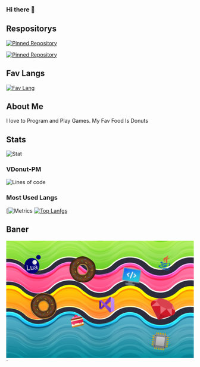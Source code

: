 ### Hi there 👋

<!--
**AnimalStudioOfficial/AnimalStudioOfficial** is a ✨ _special_ ✨ repository because its `README.md` (this file) appears on your GitHub profile.

Here are some ideas to get you started:

- 🔭 I’m currently working on ...
- 🌱 I’m currently learning ...
- 👯 I’m looking to collaborate on ...
- 🤔 I’m looking for help with ...
- 💬 Ask me about ...
- 📫 How to reach me: ...
- 😄 Pronouns: ...
- ⚡ Fun fact: ...
-->






## Respositorys
[![Pinned Repository](https://github-readme-stats.vercel.app/api/pin/?username=AnimalStudioOfficial&repo=Ava-Chatbot)](https://github.com/AnimalStudioOfficial/Ava-Chatbot)
&nbsp; &nbsp;

[![Pinned Repository](https://github-readme-stats.vercel.app/api/pin/?username=VDonut&repo=VDonut)](https://github.com/VDonut/VDonut)
&nbsp; &nbsp;


## Fav Langs
[![Fav Lang](https://skillicons.dev/icons?i=ruby,cs,cpp,c,v,lua,python,java)](https://skillicons.dev)

## About Me
I love to Program and Play Games.
My Fav Food Is Donuts

## Stats
![Stat](https://github-stats-alpha.vercel.app/api/?username=AnimalStudioOfficial&cc=000&tc=fff&ic=fff&bc=000)

### VDonut-PM
![Lines of code](https://img.shields.io/tokei/lines/github/VDonut/VDonut-PM)

### Most Used Langs
[![Metrics](https://metrics.lecoq.io/AnimalStudioOfficial?template=classic&base.header=0&base.activity=0&base.community=0&base.repositories=0&base.metadata=0&languages=1&lines=1&languages.limit=100&languages.threshold=0%25&languages.colors=github&languages.aliases=V&languages.sections=most-used&languages.details=bytes-size%2C%20percentage&languages.indepth=true&languages.analysis.timeout=1&languages.categories=markup%2C%20programming&languages.recent.load=300&languages.recent.days=1&lines.skipped=Ava-Chatbot&config.timezone=America%2FNew_York)
[![Top Lanfgs](https://github-readme-stats.vercel.app/api/top-langs/?username=AnimalStudioOfficial&langs_count=8)](https://github.com/anuraghazra/github-readme-stats)
<!--[![Top Langs](https://github-readme-stats.vercel.app/api/top-langs/?username=AnimalStudioOfficial&layout=compact)](https://github.com/anuraghazra/github-readme-stats)-->


## Baner
![](https://github.com/AnimalStudioOfficial/AnimalStudioOfficial/blob/main/Untitled.png)`


